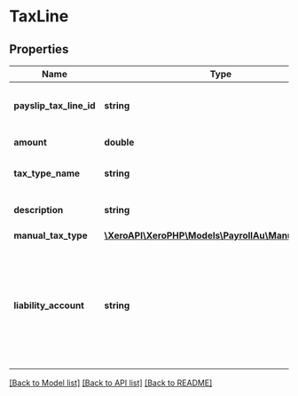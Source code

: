 # TaxLine

## Properties

 Name                    | Type                                                                    | Description                                                                                              | Notes      
-------------------------|-------------------------------------------------------------------------|----------------------------------------------------------------------------------------------------------|------------
 **payslip_tax_line_id** | **string**                                                              | Xero identifier for payslip tax line ID.                                                                 | [optional] 
 **amount**              | **double**                                                              | The tax line amount                                                                                      | [optional] 
 **tax_type_name**       | **string**                                                              | Name of the tax type.                                                                                    | [optional] 
 **description**         | **string**                                                              | Description of the tax line.                                                                             | [optional] 
 **manual_tax_type**     | [**\XeroAPI\XeroPHP\Models\PayrollAu\ManualTaxType**](ManualTaxType.md) |                                                                                                          | [optional] 
 **liability_account**   | **string**                                                              | The tax line liability account code. For posted pay run you should be able to see liability account code | [optional] 

[[Back to Model list]](../README.md#documentation-for-models) [[Back to API list]](../README.md#documentation-for-api-endpoints) [[Back to README]](../README.md)


